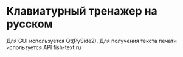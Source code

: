 # Клавиатурный тренажер на русском
Для GUI используется Qt(PySide2). Для получения текста печати используется API fish-text.ru
